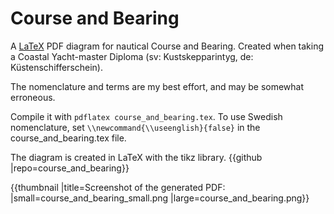# Course and Bearing

A [LaTeX](https://en.wikipedia.org/wiki/LaTeX) PDF diagram for nautical Course and Bearing. Created when taking a Coastal Yacht-master Diploma (sv: Kustskepparintyg, de: Küstenschifferschein).

The nomenclature and terms are my best effort, and may be somewhat erroneous.

Compile it with `pdflatex course_and_bearing.tex`. To use Swedish nomenclature, set `\\newcommand{\\useenglish}{false}` in the course_and_bearing.tex file.

The diagram is created in LaTeX with the tikz library. {{github |repo=course_and_bearing}}


{{thumbnail |title=Screenshot of the generated PDF: |small=course_and_bearing_small.png |large=course_and_bearing.png}}
